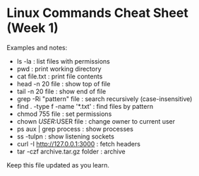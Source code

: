 # Linux Commands Cheat Sheet (Week 1)

Examples and notes:
- ls -la : list files with permissions
- pwd : print working directory
- cat file.txt : print file contents
- head -n 20 file : show top of file
- tail -n 20 file : show end of file
- grep -Ri "pattern" file : search recursively (case-insensitive)
- find . -type f -name '*.txt' : find files by pattern
- chmod 755 file : set permissions
- chown $USER:$USER file : change owner to current user
- ps aux | grep process : show processes
- ss -tulpn : show listening sockets
- curl -I http://127.0.0.1:3000 : fetch headers
- tar -czf archive.tar.gz folder : archive

Keep this file updated as you learn.
